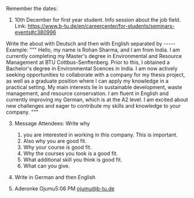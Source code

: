 Remember the dates:
1. 10th December for first year student. Info session about the job field. Link: https://www.b-tu.de/en/careercenter/for-students/seminars-events#c380996 

Write the about with Deutsch and then with English separated by -----
Example: """
Hello, my name is Rohan Sharma, and I am from India. I am currently completing my Master's degree in Environmental and Resource Management at BTU Cottbus-Senftenberg. Prior to this, I obtained a Bachelor's degree in Environmental Scences in India. I am now actively seeking opportunities to collaborate with a company for my thesis project, as well as a graduate position where I can apply my knowledge in a practical setting. My main interests lie in sustainable development, waste management, and resource conservation. I am fluent in English and currently improving my German, which is at the A2 level. I am excited about new challenges and eager to contribute my skills and knowledge to your company.
"""

3. Message Attendees: Write why 
	1. you are interested in working in this company. This is important.
	2. Also why you are good fit.
	3. Why your course is good fit.
	4. Why the courses you took is a good fit.
	5. What additional skill you think is good fit.
	6. What can you give.

4. Write in German and then English
5. Aderonke Ojumu5:06 PM [ojumu@b-tu.de](mailto:ojumu@b-tu.de)